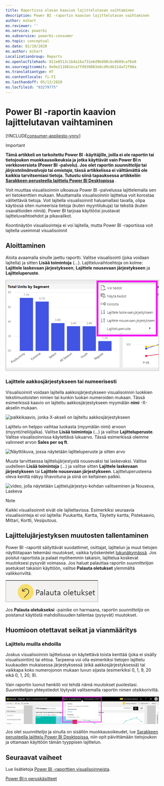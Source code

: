 ```yaml
---
title: Raportissa olevan kaavion lajittelutavan vaihtaminen
description: Power BI -raportin kaavion lajittelutavan vaihtaminen
author: mihart
ms.reviewer: ''
ms.service: powerbi
ms.subservice: powerbi-consumer
ms.topic: conceptual
ms.date: 02/19/2020
ms.author: mihart
LocalizationGroup: Reports
ms.openlocfilehash: 811e0513c1b4a16a731e6d9bd90cbc0689ca76e0
ms.sourcegitcommit: 0e9e211082eca7fd939803e0cd9c6b114af2f90a
ms.translationtype: HT
ms.contentlocale: fi-FI
ms.lasthandoff: 05/13/2020
ms.locfileid: "83279775"
---
```

# <a name="change-how-a-chart-is-sorted-in-a-power-bi-report"></a>Power BI -raportin kaavion lajittelutavan vaihtaminen

[!INCLUDE[consumer-appliesto-ynny](../includes/consumer-appliesto-ynny.md)]


> [!IMPORTANT]
> **Tämä artikkeli on tarkoitettu Power BI -käyttäjille, joilla ei ole raportin tai tietojoukon muokkausoikeuksia ja jotka käyttävät vain Power BI:n verkkoversiota (Power BI -palvelu). Jos olet raportin *suunnittelija* tai *järjestelmänvalvoja* tai *omistaja*, tässä artikkelissa ei välttämättä ole kaikkia tarvitsemiasi tietoja. Tutustu siinä tapauksessa artikkeliin [Sarakkeen perusteella lajittelu Power BI Desktopissa](../create-reports/desktop-sort-by-column.md)** .

Voit muuttaa visualisoinnin ulkoasua Power BI -palvelussa lajittelemalla sen eri tietokenttien mukaan. Muuttamalla visualisoinnin lajittelua voit korostaa välitettäviä tietoja. Voit lajitella visualisoinnit haluamallasi tavalla, olipa käytössä siten numeerisia tietoja (kuten myyntilukuja) tai tekstiä (kuten osavaltioiden nimiä). Power BI tarjoaa käyttöösi joustavat lajitteluvaihtoehdot ja pikavalikot. 

Koontinäytön visualisointeja ei voi lajitella, mutta Power BI -raportissa voit lajitella useimmat visualisoinnit 

## <a name="get-started"></a>Aloittaminen

Aloita avaamalla sinulle jaettu raportti. Valitse visualisointi (joka voidaan lajitella) ja sitten **Lisää toimintoja** (...).  Lajitteluvaihtoehtoja on kolme: **Lajittele laskevaan järjestykseen**, **Lajittele nousevaan järjestykseen** ja **Lajitteluperuste**. 
    

![palkkikaavio, jonka X-akseli on lajiteltu aakkosjärjestykseen](media/end-user-change-sort/power-bi-more-actions.png)

### <a name="sort-alphabetically-or-numerically"></a>Lajittele aakkosjärjestykseen tai numeerisesti

Visualisoinnit voidaan lajitella aakkosjärjestykseen visualisoinnin luokkien tekstimuotoisten nimien tai kunkin luokan numeroiden mukaan. Tässä esimerkissä kaavio on lajiteltu aakkosjärjestykseen myymälän **nimi** -X-akselin mukaan.

![palkkikaavio, jonka X-akseli on lajiteltu aakkosjärjestykseen](media/end-user-change-sort/powerbi-sort-category.png)

Lajittelu on helppo vaihtaa luokasta (myymälän nimi) arvoon (myynti/neliöjalka). Valitse **Lisää toimintoja** (...) ja valitse **Lajitteluperuste**. Valitse visualisoinnissa käytettävä lukuarvo.  Tässä esimerkissä olemme valinneet arvon **Sales per sq ft**.

![Näyttökuva, jossa näytetään lajitteluperuste ja sitten arvo](media/end-user-change-sort/power-bi-sort-value.png)

Muuta tarvittaessa lajittelujärjestystä nousevaksi tai laskevaksi.  Valitse uudelleen **Lisää toimintoja** (...) ja valitse sitten **Lajittele laskevaan järjestykseen** tai **Lajittele nousevaan järjestykseen**. Lajitteluperusteena oleva kenttä näkyy lihavoituna ja siinä on keltainen palkki.

   ![video, jolla näytetään Lajittelujärjestys-kohdan valitseminen ja Nouseva, Laskeva](media/end-user-change-sort/sort.gif)

> [!NOTE]
> Kaikki visualisoinnit eivät ole lajiteltavissa. Esimerkiksi seuraavia visualisointeja ei voi lajitella: Puukartta, Kartta, Täytetty kartta, Pistekaavio, Mittari, Kortti, Vesiputous.

## <a name="saving-changes-you-make-to-sort-order"></a>Lajittelujärjestyksen muutosten tallentaminen
Power BI -raportit säilyttävät suodattimet, osittajat, lajittelun ja muut tietojen näyttötapaan tekemäsi muutokset, vaikka työskentelet [lukunäkymässä](end-user-reading-view.md). Jos poistut raportista ja palaat myöhemmin takaisin, lajittelua koskevat muutoksesi pysyvät voimassa.  Jos haluat palauttaa raportin *suunnittelijan* asetukset takaisin käyttöön, valitse **Palauta oletukset** ylemmältä valikkoriviltä. 

![pysyvä lajittelu](media/end-user-change-sort/power-bi-reset.png)

Jos **Palauta oletukseksi** -painike on harmaana, raportin *suunnittelija* on poistanut käytöstä mahdollisuuden tallentaa (pysyvät) muutokset.

<a name="other"></a>
## <a name="considerations-and-troubleshooting"></a>Huomioon otettavat seikat ja vianmääritys

### <a name="sorting-using-other-criteria"></a>Lajittelu muilla ehdoilla
Joskus visualisoinnin lajittelussa on käytettävä toista kenttää (joka ei sisälly visualisointiin) tai ehtoa.  Tarpeena voi olla esimerkiksi tietojen lajittelu kuukauden mukaisessa järjestyksessä (eikä aakkosjärjestyksessä) tai vaikkapa koko numerojonon mukaan luvun sijasta (esimerkiksi 0, 1, 9, 20 eikä 0, 1, 20, 9).  

Vain raportin luonut henkilö voi tehdä nämä muutokset puolestasi. *Suunnittelijan* yhteystiedot löytyvät valitsemalla raportin nimen otsikkoriviltä.

![Valikko, joka näyttää yhteystiedot](media/end-user-change-sort/power-bi-contact.png)

Jos olet *suunnittelija*  ja sinulla on sisällön muokkausoikeudet, lue [Sarakkeen perusteella lajittelu Power BI Desktopissa](../create-reports/desktop-sort-by-column.md), niin opit päivittämään tietojoukon ja ottamaan käyttöön tämän tyyppisen lajittelun.

## <a name="next-steps"></a>Seuraavat vaiheet
Lue lisätietoja [Power BI -raporttien visualisoinneista](end-user-visualizations.md).

[Power BI:n peruskäsitteet](end-user-basic-concepts.md)
